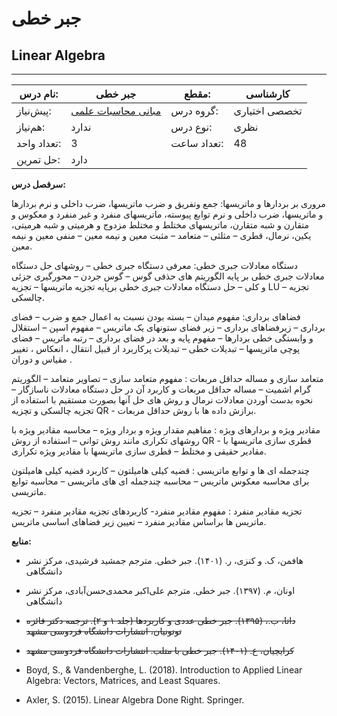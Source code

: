 # جبر خطی
## Linear Algebra
_______________________________________________________________________________
| نام درس:    | جبر خطی                                                               | مقطع:       | کارشناسی      |
| ----------- | --------------------------------------------------------------------- | ----------- | ------------- |
| پیش‌نیاز:   | [مبانی محاسبات علمی](../mandatory/Elementary-Scientific-Computing.md) | گروه درس:   | تخصصی اختیاری |
| هم‌نیاز:    | ندارد                                                                 | نوع درس:    | نظری          |
| تعداد واحد: | 3                                                                     | تعداد ساعت: | 48            |
| حل تمرین:   |  دارد                                                                 |             |               |

**سرفصل درس:**

مروری بر بردارها و ماتریسها: جمع وتفریق و ضرب ماتریسها، ضرب داخلی و نرم بردارها و ماتریسها، ضرب داخلی و نرم توابع پیوسته، ماتریسهای منفرد و غیر منفرد و معکوس و متقارن و شبه متقارن، ماتریسهای مختلط و مختلط مزدوج و هرمیتی و شبه هرمیتی، یکین، نرمال، قطری – مثلثی – متعامد – مثبت معین و نیمه معین – منفی معین و نیمه معین.

دستگاه معادلات جبری خطی: معرفی دستگاه جبری خطی – روشهای حل دستگاه معادلات جبری خطی بر پایه الگوریتم های حذفی گوس – گوس جردن – محورگیری جزئی و کلی – حل دستگاه معادلات جبری خطی برپایه تجزیه ماتریسها – تجزیه LU – تجزیه چالسکی.

فضاهای برداری: مفهوم میدان – بسته بودن نسبت به اعمال جمع و ضرب – فضای برداری – زیرفضاهای برداری – زیر فضای ستونهای یک ماتریس – مفهوم اسپن – استقلال و وابستگی خطی بردارها – مفهوم پایه و بعد در فضای برداری – رتبه ماتریس – فضای پوچی ماتریسها – تبدیلات خطی – تبدیلات پرکاربرد از قبیل انتقال ، انعکاس ، تغییر مقیاس و دوران .

متعامد سازی و مساله حداقل مربعات : مفهوم متعامد سازی – تصاویر متعامد – الگوریتم گرام اشمیت – مساله حداقل مربعات و کاربرد آن در حل دستگاه معادلات ناسازگار – نحوه بدست آوردن معادلات نرمال و روش های حل آنها بصورت مستقیم با استفاده از تجزیه چالسکی و تچزیه QR  - برازش داده ها با روش حداقل مربعات.

مقادیر ویژه و بردارهای ویژه : مفاهیم مقدار ویژه و بردار ویژه – محاسبه مقادیر ویژه با روشهای تکراری مانند روش توانی – استفاده از روش QR  - قطری سازی ماتریسها با مقادیر حقیقی و مختلط – قطری سازی ماتریسها با مقادیر ویژه تکراری.

چندجمله ای ها و توابع ماتریسی : قضیه کیلی هامیلتون – کاربرد قضیه کیلی هامیلتون برای محاسبه معکوس ماتریس – محاسبه چندجمله ای های ماتریسی – محاسبه توابع ماتریسی.

تجزیه مقادیر منفرد : مفهوم مقادیر منفرد- کاربردهای تجزیه مقادیر منفرد – تجزیه ماتریس ها براساس مقادیر منفرد – تعیین زیر فضاهای اساسی ماتریس. 

**منابع:**

- هافمن، ک. و کنزی، ر. (۱۴۰۱). جبر خطی. مترجم جمشید فرشیدی، مرکز نشر دانشگاهی

- اونان، م. (۱۳۹۷). جبر خطی. مترجم علی‌اکبر محمدی‌حسن‌آبادی، مرکز نشر دانشگاهی

- ~~داتا، ب.، (۱۳۹۵). جبر خطی عددی و کاربردها (جلد ۱ و ۲). ترجمه دکتر فائزه توتونیان، انتشارات دانشگاه فردوسی مشهد~~

- ~~کرایچیان، ع. (۱۴۰۱). جبر خطی با متلب. انتشارات دانشگاه فردوسی مشهد~~

- Boyd, S., & Vandenberghe, L. (2018). Introduction to Applied Linear Algebra: Vectors, Matrices, and Least Squares.

- Axler, S. (2015). Linear Algebra Done Right. Springer.
